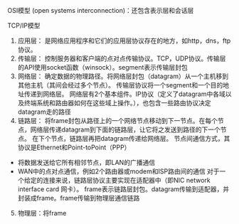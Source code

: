 OSI模型 (open systems interconnection)：还包含表示层和会话层

TCP/IP模型
1. 应用层： 是网络应用程序和它们的应用层协议存在的地方，如http，dns，ftp协议。
2. 传输层： 控制服务器和客户端的点对点传输协议。TCP，UDP协议。传输层的API使用socket函数（winsock）。segment表示传输层封包
3. 网络层： 确定数据的物理路径。将网络层封包（datagram）从一个主机移到其他主机（其间会经过多个节点）。
传输层协议将一个segment和一个目的地址传递到网络层。
网络层有2个基本组件。IP协议（定义了datagram中各域以及终端系统和路由器如何在这些域上操作。），也包含一些路由协议决定datagram走的路径
4. 链路层： 将frame封包从路径上的一个网络节点移动到下一节点。在每个节点，网络层传递datagram到下面的链路层，让它将之发送到路径的下一个节点。
在下个节点，链路层再把datagram传递给网络层。
节点间通信方式，其协议是Ethernet和Point-toPoint（PPP）
  * 将数据发送给它所有相邻节点，即LAN的广播通信
  * WAN中的点对点通信，例如2个路由器或modem和ISP路由间的通信
对于一个给定的连接来说，链路层协议主要实现在适配器中（即NIC network interface card 网卡）。
frame表示链路层封包。datagram传输到适配器，并封装成frame。frame传输到物理层通信链路
5. 物理层：将frame
